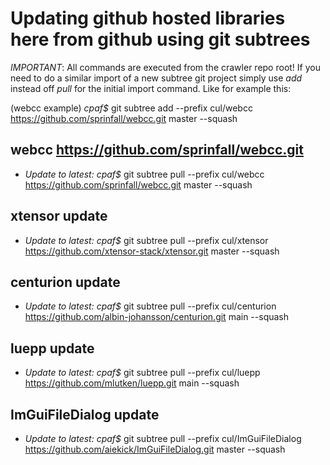# Updating github hosted libraries here from github using git subtrees

*IMPORTANT*: All commands are executed from the crawler repo root!
If you need to do a similar import of a new subtree git project simply use 
*add* instead off *pull* for the initial import command. Like for example this:

(webcc example)
*cpaf$* git subtree add --prefix cul/webcc https://github.com/sprinfall/webcc.git master --squash

## webcc https://github.com/sprinfall/webcc.git
- *Update to latest:* *cpaf$* git subtree pull --prefix cul/webcc https://github.com/sprinfall/webcc.git master --squash


## xtensor update
- *Update to latest:* *cpaf$* git subtree pull --prefix cul/xtensor https://github.com/xtensor-stack/xtensor.git master --squash

## centurion update
- *Update to latest:* *cpaf$* git subtree pull --prefix cul/centurion https://github.com/albin-johansson/centurion.git main --squash

## luepp update
- *Update to latest:* *cpaf$* git subtree pull --prefix cul/luepp https://github.com/mlutken/luepp.git main --squash

## ImGuiFileDialog update
- *Update to latest:* *cpaf$* git subtree pull --prefix cul/ImGuiFileDialog https://github.com/aiekick/ImGuiFileDialog.git master --squash


